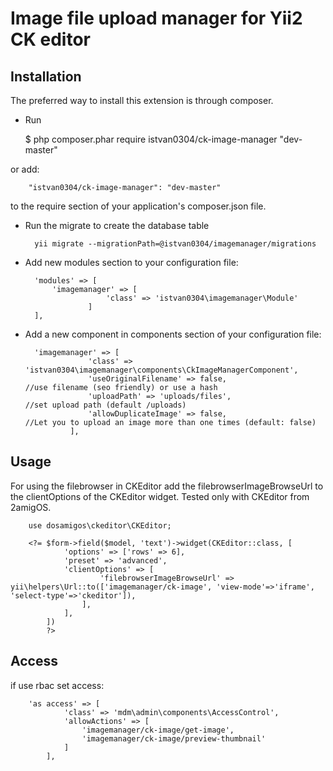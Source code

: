 Image file upload manager for Yii2 CK editor
=================

Installation
------------
The preferred way to install this extension is through composer.

- Run

    $ php composer.phar require istvan0304/ck-image-manager "dev-master"
    
or add:
    
        "istvan0304/ck-image-manager": "dev-master"
        
to the require section of your application's composer.json file.    

- Run the migrate to create the database table

        yii migrate --migrationPath=@istvan0304/imagemanager/migrations
        
- Add new modules section to your configuration file:

        'modules' => [
        	'imagemanager' => [
                        'class' => 'istvan0304\imagemanager\Module'
                    ]
        ],
        
- Add a new component in components section of your configuration file:

        'imagemanager' => [
                    'class' => 'istvan0304\imagemanager\components\CkImageManagerComponent',
                    'useOriginalFilename' => false,     		     //use filename (seo friendly) or use a hash
                    'uploadPath' => 'uploads/files',                 //set upload path (default /uploads)
                    'allowDuplicateImage' => false,                  //Let you to upload an image more than one times (default: false)
                ],
                
Usage
------------

For using the filebrowser in CKEditor add the filebrowserImageBrowseUrl to the clientOptions of the CKEditor widget. Tested only with CKEditor from 2amigOS.

        use dosamigos\ckeditor\CKEditor;
        
        <?= $form->field($model, 'text')->widget(CKEditor::class, [
                'options' => ['rows' => 6],
                'preset' => 'advanced',
                'clientOptions' => [
                        'filebrowserImageBrowseUrl' => yii\helpers\Url::to(['imagemanager/ck-image', 'view-mode'=>'iframe', 'select-type'=>'ckeditor']),
                    ],
                ],
            ])
            ?>

Access
------------
if use rbac set access:

        'as access' => [
                'class' => 'mdm\admin\components\AccessControl',
                'allowActions' => [
                    'imagemanager/ck-image/get-image',
                    'imagemanager/ck-image/preview-thumbnail'
                ]
            ],